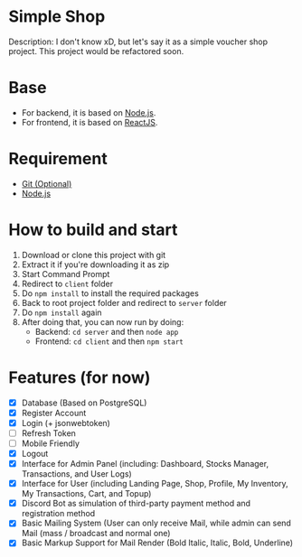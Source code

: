 # Simple Shop
Description: I don't know xD, but let's say it as a simple voucher shop project. This project would be refactored soon.

# Base
- For backend, it is based on [Node.js](https://nodejs.org/en).
- For frontend, it is based on [ReactJS](https://react.dev).

# Requirement
- [Git (Optional)](https://git-scm.com/downloads)
- [Node.js](https://nodejs.org/en)

# How to build and start
1. Download or clone this project with git
2. Extract it if you're downloading it as zip
3. Start Command Prompt
4. Redirect to `client` folder
5. Do `npm install` to install the required packages
6. Back to root project folder and redirect to `server` folder
7. Do `npm install` again
8. After doing that, you can now run by doing:
   - Backend: `cd server` and then `node app`
   - Frontend: `cd client` and then `npm start`

# Features (for now)
- [x] Database (Based on PostgreSQL)
- [x] Register Account
- [x] Login (+ jsonwebtoken)
- [ ] Refresh Token
- [ ] Mobile Friendly
- [x] Logout
- [x] Interface for Admin Panel (including: Dashboard, Stocks Manager, Transactions, and User Logs)
- [x] Interface for User (including Landing Page, Shop, Profile, My Inventory, My Transactions, Cart, and Topup)
- [x] Discord Bot as simulation of third-party payment method and registration method
- [x] Basic Mailing System (User can only receive Mail, while admin can send Mail (mass / broadcast and normal one)
- [x] Basic Markup Support for Mail Render (Bold Italic, Italic, Bold, Underline)

